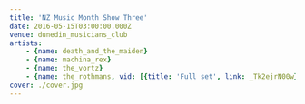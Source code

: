 ```yaml
---
title: 'NZ Music Month Show Three'
date: 2016-05-15T03:00:00.000Z
venue: dunedin_musicians_club
artists:
    - {name: death_and_the_maiden}
    - {name: machina_rex}
    - {name: the_vortz}
    - {name: the_rothmans, vid: [{title: 'Full set', link: _Tk2ejrN00w}]}
cover: ./cover.jpg
---
```

